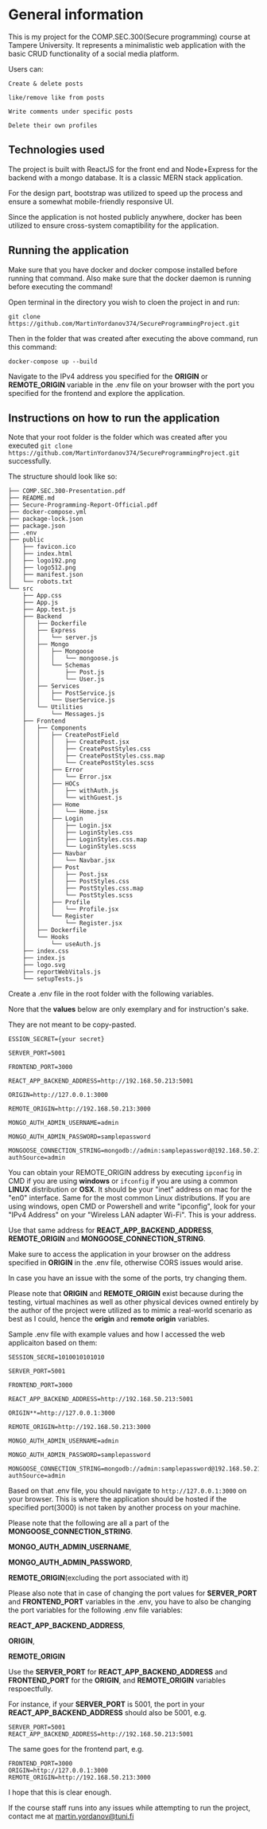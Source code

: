 # General information

This is my project for the COMP.SEC.300(Secure programming) course at Tampere University. It represents a minimalistic web application with the basic CRUD functionality of a social media platform.

Users can: 

    Create & delete posts

    like/remove like from posts

    Write comments under specific posts
    
    Delete their own profiles

## Technologies used

The project is built with ReactJS for the front end and Node+Express for the backend with a mongo database. It is a classic MERN stack application. 

For the design part, bootstrap was utilized to speed up the process and ensure a somewhat mobile-friendly responsive UI.

Since the application is not hosted publicly anywhere, docker has been utilized to ensure cross-system comaptibility for the application.

## Running the application

Make sure that you have docker and docker compose installed before running that command. Also make sure that the docker daemon is running before executing the command!


Open terminal in the directory you wish to cloen the project in and run:

`git clone https://github.com/MartinYordanov374/SecureProgrammingProject.git`

Then in the folder that was created after executing the above command, run this command:


`docker-compose up --build`

Navigate to the IPv4 address you specified for the **ORIGIN** or **REMOTE_ORIGIN** variable in the .env file on your browser with the port you specified for the frontend and explore the application. 

## Instructions on how to run the application
Note that your root folder is the folder which was created after you executed `git clone https://github.com/MartinYordanov374/SecureProgrammingProject.git` successfully.

The structure should look like so:
```
├── COMP.SEC.300-Presentation.pdf
├── README.md
├── Secure-Programming-Report-Official.pdf
├── docker-compose.yml
├── package-lock.json
├── package.json
├── .env
├── public
│   ├── favicon.ico
│   ├── index.html
│   ├── logo192.png
│   ├── logo512.png
│   ├── manifest.json
│   └── robots.txt
└── src
    ├── App.css
    ├── App.js
    ├── App.test.js
    ├── Backend
    │   ├── Dockerfile
    │   ├── Express
    │   │   └── server.js
    │   ├── Mongo
    │   │   ├── Mongoose
    │   │   │   └── mongoose.js
    │   │   └── Schemas
    │   │       ├── Post.js
    │   │       └── User.js
    │   ├── Services
    │   │   ├── PostService.js
    │   │   └── UserService.js
    │   └── Utilities
    │       └── Messages.js
    ├── Frontend
    │   ├── Components
    │   │   ├── CreatePostField
    │   │   │   ├── CreatePost.jsx
    │   │   │   ├── CreatePostStyles.css
    │   │   │   ├── CreatePostStyles.css.map
    │   │   │   └── CreatePostStyles.scss
    │   │   ├── Error
    │   │   │   └── Error.jsx
    │   │   ├── HOCs
    │   │   │   ├── withAuth.js
    │   │   │   └── withGuest.js
    │   │   ├── Home
    │   │   │   └── Home.jsx
    │   │   ├── Login
    │   │   │   ├── Login.jsx
    │   │   │   ├── LoginStyles.css
    │   │   │   ├── LoginStyles.css.map
    │   │   │   └── LoginStyles.scss
    │   │   ├── Navbar
    │   │   │   └── Navbar.jsx
    │   │   ├── Post
    │   │   │   ├── Post.jsx
    │   │   │   ├── PostStyles.css
    │   │   │   ├── PostStyles.css.map
    │   │   │   └── PostStyles.scss
    │   │   ├── Profile
    │   │   │   └── Profile.jsx
    │   │   └── Register
    │   │       └── Register.jsx
    │   ├── Dockerfile
    │   └── Hooks
    │       └── useAuth.js
    ├── index.css
    ├── index.js
    ├── logo.svg
    ├── reportWebVitals.js
    └── setupTests.js
```


Create a .env file in the root folder with the following variables.

Nore that the **values** below are only exemplary and for instruction's sake. 

They are not meant to be copy-pasted.


```
ESSION_SECRET={your secret}

SERVER_PORT=5001

FRONTEND_PORT=3000

REACT_APP_BACKEND_ADDRESS=http://192.168.50.213:5001

ORIGIN=http://127.0.0.1:3000

REMOTE_ORIGIN=http://192.168.50.213:3000

MONGO_AUTH_ADMIN_USERNAME=admin

MONGO_AUTH_ADMIN_PASSWORD=samplepassword

MONGOOSE_CONNECTION_STRING=mongodb://admin:samplepassword@192.168.50.213:27017/seprodb?authSource=admin
```


You can obtain your REMOTE_ORIGIN address by executing `ipconfig` in CMD if you are using **windows** or `ifconfig` if you are using a common **LINUX** distribution or **OSX**.
It should be your "inet" address on mac for the "en0" interface. Same for the most common Linux distributions.
If you are using windows, open CMD or Powershell and write "ipconfig", look for your "IPv4 Address" on your "Wireless LAN adapter Wi-Fi". This is your address.

Use that same address for **REACT_APP_BACKEND_ADDRESS**, **REMOTE_ORIGIN** and **MONGOOSE_CONNECTION_STRING**.

Make sure to access the application in your browser on the address specified in **ORIGIN** in the .env file, otherwise CORS issues would arise.

In case you have an issue with the some of the ports, try changing them.

Please note that **ORIGIN** and **REMOTE_ORIGIN** exist because during the testing, virtual machines as well as other physical devices owned entirely by the author of the project were utilized as to mimic a real-world scenario as best as I could, hence the **origin** and **remote origin** variables. 

Sample .env file with example values and how I accessed the web applicaiton based on them:

```
SESSION_SECRE=1010010101010

SERVER_PORT=5001

FRONTEND_PORT=3000

REACT_APP_BACKEND_ADDRESS=http://192.168.50.213:5001

ORIGIN**=http://127.0.0.1:3000

REMOTE_ORIGIN=http://192.168.50.213:3000

MONGO_AUTH_ADMIN_USERNAME=admin

MONGO_AUTH_ADMIN_PASSWORD=samplepassword

MONGOOSE_CONNECTION_STRING=mongodb://admin:samplepassword@192.168.50.213:27017/seprodb?authSource=admin
```

Based on that .env file, you should navigate to ```http://127.0.0.1:3000``` on your browser. This is where the application should be hosted if the specified port(3000) is not taken by another process on your machine.

Please note that the following are all a part of the **MONGOOSE_CONNECTION_STRING**.

**MONGO_AUTH_ADMIN_USERNAME**, 

**MONGO_AUTH_ADMIN_PASSWORD**, 


**REMOTE_ORIGIN**(excluding the port associated with it)


Please also note that in case of changing the port values for **SERVER_PORT** and **FRONTEND_PORT** variables in the .env, you have to also be changing the port variables for the following .env file variables: 

**REACT_APP_BACKEND_ADDRESS**, 

**ORIGIN**,

**REMOTE_ORIGIN** 


Use the **SERVER_PORT** for **REACT_APP_BACKEND_ADDRESS** and **FRONTEND_PORT** for the **ORIGIN**, and **REMOTE_ORIGIN** variables respoectfully.


For instance, if your **SERVER_PORT** is 5001, the port in your **REACT_APP_BACKEND_ADDRESS** should also be 5001, e.g.

```
SERVER_PORT=5001
REACT_APP_BACKEND_ADDRESS=http://192.168.50.213:5001
```

The same goes for the frontend part, e.g.


```
FRONTEND_PORT=3000
ORIGIN=http://127.0.0.1:3000
REMOTE_ORIGIN=http://192.168.50.213:3000
```

I hope that this is clear enough. 

If the course staff runs into any issues while attempting to run the project, contact me at martin.yordanov@tuni.fi 





